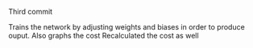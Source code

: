 Third commit

Trains the network by adjusting weights and biases in order to produce ouput.
Also graphs the cost
Recalculated the cost as well
